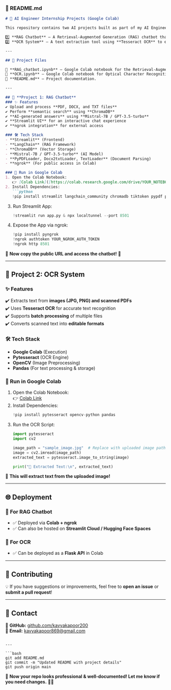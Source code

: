 

### **📌 README.md**  

```markdown
# 🚀 AI Engineer Internship Projects (Google Colab)

This repository contains two AI projects built as part of my AI Engineer Internship assignment:  

1️⃣ **RAG Chatbot** – A Retrieval-Augmented Generation (RAG) chatbot that allows users to upload documents (PDF, DOCX, TXT) and ask questions about them.  
2️⃣ **OCR System** – A text extraction tool using **Tesseract OCR** to extract text from images and scanned documents.

---

## 📂 Project Files

📜 **RAG_chatbot.ipynb** – Google Colab notebook for the Retrieval-Augmented Generation chatbot.  
📜 **OCR.ipynb** – Google Colab notebook for Optical Character Recognition using Tesseract OCR.  
📜 **README.md** – Project documentation.  

---

## 🔹 **Project 1: RAG Chatbot**
### ✨ Features
✔️ Upload and process **PDF, DOCX, and TXT files**  
✔️ Perform **semantic search** using **ChromaDB**  
✔️ **AI-generated answers** using **Mistral-7B / GPT-3.5-turbo**  
✔️ **Streamlit UI** for an interactive chat experience  
✔️ **ngrok integration** for external access  

### 🛠 Tech Stack
- **Streamlit** (Frontend)
- **LangChain** (RAG Framework)
- **ChromaDB** (Vector Storage)
- **Mistral-7B / GPT-3.5-turbo** (AI Model)
- **PyPDFLoader, Docx2txtLoader, TextLoader** (Document Parsing)
- **ngrok** (For public access in Colab)

### 🚀 Run in Google Colab
1. Open the Colab Notebook:  
   👉 [Colab Link]([https://colab.research.google.com/drive/YOUR_NOTEBOOK_ID](https://colab.research.google.com/drive/1Efqak4qS6_Vzws35YI4BwuEbVOUXKJIs?usp=sharing))  
2. Install Dependencies:  
   ```python
   !pip install streamlit langchain_community chromadb tiktoken pypdf pyngrok
   ```
3. Run Streamlit App:  
   ```python
   !streamlit run app.py & npx localtunnel --port 8501
   ```
4. Expose the App via ngrok:  
   ```python
   !pip install pyngrok
   !ngrok authtoken YOUR_NGROK_AUTH_TOKEN
   !ngrok http 8501
   ```
📌 **Now copy the public URL and access the chatbot!** 🎉  

---

## 🔹 **Project 2: OCR System**
### ✨ Features
✔️ Extracts text from **images (JPG, PNG) and scanned PDFs**  
✔️ Uses **Tesseract OCR** for accurate text recognition  
✔️ Supports **batch processing** of multiple files  
✔️ Converts scanned text into **editable formats**  

### 🛠 Tech Stack
- **Google Colab** (Execution)
- **Pytesseract** (OCR Engine)
- **OpenCV** (Image Preprocessing)
- **Pandas** (For text processing & storage)

### 🚀 Run in Google Colab
1. Open the Colab Notebook:  
   👉 [Colab Link]([https://colab.research.google.com/drive/YOUR_NOTEBOOK_ID](https://colab.research.google.com/drive/1vYeEGJaFgrCHAQfK5ER50J4NG5Z1F7-M?usp=sharing))  
2. Install Dependencies:  
   ```python
   !pip install pytesseract opencv-python pandas
   ```
3. Run the OCR Script:  
   ```python
   import pytesseract
   import cv2

   image_path = "sample_image.jpg"  # Replace with uploaded image path
   image = cv2.imread(image_path)
   extracted_text = pytesseract.image_to_string(image)

   print("📝 Extracted Text:\n", extracted_text)
   ```
📌 **This will extract text from the uploaded image!**  

---

## 🌐 Deployment
### 🔹 **For RAG Chatbot**
- ✅ Deployed via **Colab + ngrok**
- ✅ Can also be hosted on **Streamlit Cloud / Hugging Face Spaces**

### 🔹 **For OCR**
- ✅ Can be deployed as a **Flask API** in Colab

---

## 📌 **Contributing**
💡 If you have suggestions or improvements, feel free to **open an issue** or **submit a pull request**!  

---

## 📌 **Contact**
🔗 **GitHub:** [github.com/kavyakapoor200](https://github.com/kavyakapoor200)  
📧 **Email:** kavyakapoor869@gmail.com
```

---

```bash
git add README.md
git commit -m "Updated README with project details"
git push origin main
```

🎉 **Now your repo looks professional & well-documented! Let me know if you need changes.** 🚀😊
